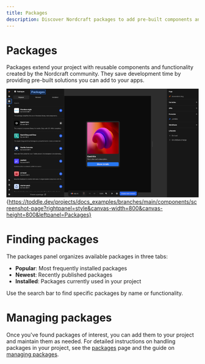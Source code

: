 ```yaml
---
title: Packages
description: Discover Nordcraft packages to add pre-built components and functionality to your projects, browsing popular, new and installed extensions.
---
```


# Packages
Packages extend your project with reusable components and functionality created by the Nordcraft community. They save development time by providing pre-built solutions you can add to your apps.

![Packages|16/9](packages.webp){https://toddle.dev/projects/docs_examples/branches/main/components/screenshot-page?rightpanel=style&canvas-width=800&canvas-height=800&leftpanel=Packages}

# Finding packages
The packages panel organizes available packages in three tabs:
- **Popular**: Most frequently installed packages
- **Newest**: Recently published packages
- **Installed**: Packages currently used in your project

Use the search bar to find specific packages by name or functionality.

# Managing packages
Once you've found packages of interest, you can add them to your project and maintain them as needed. For detailed instructions on handling packages in your project, see the [packages](/packages/overview) page and the guide on [managing packages](/packages/managing-packages).